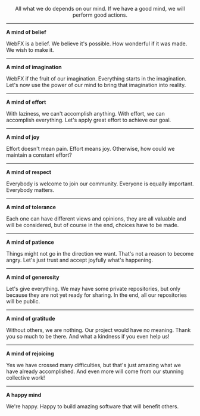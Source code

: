 <p style="text-align: center;">All what we do depends on our mind. If we have a good mind, we will perform good actions.</p>


***
**A mind of belief**

WebFX is a belief. We believe it's possible. How wonderful if it was made. We wish to make it.

***
**A mind of imagination**

WebFX if the fruit of our imagination. Everything starts in the imagination. Let's now use the power of our mind to bring that imagination into reality.

***
**A mind of effort**

With laziness, we can't accomplish anything. With effort, we can accomplish everything. Let's apply great effort to achieve our goal.

***
**A mind of joy**

Effort doesn't mean pain. Effort means joy. Otherwise, how could we maintain a constant effort? 

***
**A mind of respect**

Everybody is welcome to join our community. Everyone is equally important. Everybody matters.

***
**A mind of tolerance**

Each one can have different views and opinions, they are all valuable and will be considered, but of course in the end, choices have to be made.

***
**A mind of patience**

Things might not go in the direction we want. That's not a reason to become angry. Let's just trust and accept joyfully what's happening.

***
**A mind of generosity**

Let's give everything. We may have some private repositories, but only because they are not yet ready for sharing. In the end, all our repositories will be public.

***
**A mind of gratitude**

Without others, we are nothing. Our project would have no meaning. Thank you so much to be there. And what a kindness if you even help us!

***
**A mind of rejoicing**

Yes we have crossed many difficulties, but that's just amazing what we have already accomplished. And even more will come from our stunning collective work! 

***
**A happy mind**

We're happy. Happy to build amazing software that will benefit others.